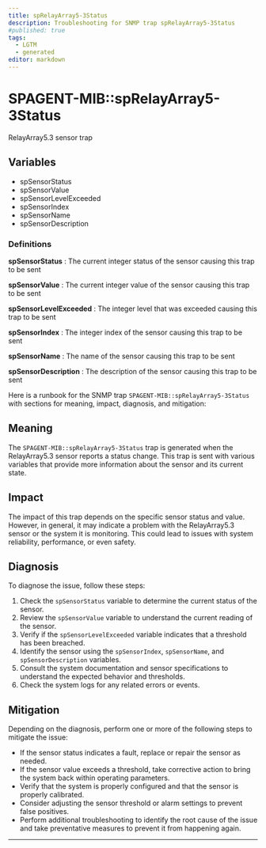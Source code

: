 ```yaml
---
title: spRelayArray5-3Status
description: Troubleshooting for SNMP trap spRelayArray5-3Status
#published: true
tags:
  - LGTM
  - generated
editor: markdown
---
```


# SPAGENT-MIB::spRelayArray5-3Status 

RelayArray5.3 sensor trap 


## Variables


  - spSensorStatus
  - spSensorValue
  - spSensorLevelExceeded
  - spSensorIndex
  - spSensorName
  - spSensorDescription 

### Definitions 


**spSensorStatus** 
: The current integer status of the sensor causing this trap to be sent 

**spSensorValue** 
: The current integer value of the sensor causing this trap to be sent 

**spSensorLevelExceeded** 
: The integer level that was exceeded causing this trap to be sent 

**spSensorIndex** 
: The integer index of the sensor causing this trap to be sent 

**spSensorName** 
: The name of the sensor causing this trap to be sent 

**spSensorDescription** 
: The description of the sensor causing this trap to be sent 


Here is a runbook for the SNMP trap `SPAGENT-MIB::spRelayArray5-3Status` with sections for meaning, impact, diagnosis, and mitigation:

## Meaning

The `SPAGENT-MIB::spRelayArray5-3Status` trap is generated when the RelayArray5.3 sensor reports a status change. This trap is sent with various variables that provide more information about the sensor and its current state.

## Impact

The impact of this trap depends on the specific sensor status and value. However, in general, it may indicate a problem with the RelayArray5.3 sensor or the system it is monitoring. This could lead to issues with system reliability, performance, or even safety.

## Diagnosis

To diagnose the issue, follow these steps:

1. Check the `spSensorStatus` variable to determine the current status of the sensor.
2. Review the `spSensorValue` variable to understand the current reading of the sensor.
3. Verify if the `spSensorLevelExceeded` variable indicates that a threshold has been breached.
4. Identify the sensor using the `spSensorIndex`, `spSensorName`, and `spSensorDescription` variables.
5. Consult the system documentation and sensor specifications to understand the expected behavior and thresholds.
6. Check the system logs for any related errors or events.

## Mitigation

Depending on the diagnosis, perform one or more of the following steps to mitigate the issue:

* If the sensor status indicates a fault, replace or repair the sensor as needed.
* If the sensor value exceeds a threshold, take corrective action to bring the system back within operating parameters.
* Verify that the system is properly configured and that the sensor is properly calibrated.
* Consider adjusting the sensor threshold or alarm settings to prevent false positives.
* Perform additional troubleshooting to identify the root cause of the issue and take preventative measures to prevent it from happening again.
---




